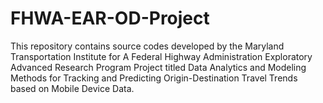# FHWA-EAR-OD-Project
This repository contains source codes developed by the Maryland Transportation Institute for A Federal Highway Administration Exploratory Advanced Research Program Project titled  Data Analytics and Modeling Methods for Tracking and Predicting Origin-Destination Travel Trends based on Mobile Device Data.
